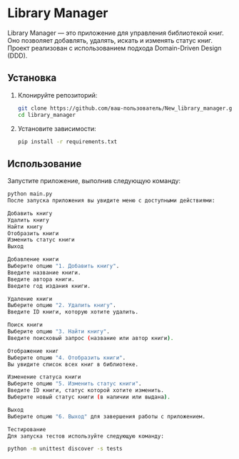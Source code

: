  # Library Manager

Library Manager — это приложение для управления библиотекой книг. Оно позволяет добавлять, удалять, искать и изменять статус книг. Проект реализован с использованием подхода Domain-Driven Design (DDD).


## Установка

1. Клонируйте репозиторий:

    ```sh
    git clone https://github.com/ваш-пользователь/New_library_manager.git
    cd library_manager
    ```

2. Установите зависимости:

    ```sh
    pip install -r requirements.txt
    ```

## Использование

Запустите приложение, выполнив следующую команду:

```sh
python main.py
После запуска приложения вы увидите меню с доступными действиями:

Добавить книгу
Удалить книгу
Найти книгу
Отобразить книги
Изменить статус книги
Выход

Добавление книги
Выберите опцию "1. Добавить книгу".
Введите название книги.
Введите автора книги.
Введите год издания книги.

Удаление книги
Выберите опцию "2. Удалить книгу".
Введите ID книги, которую хотите удалить.

Поиск книги
Выберите опцию "3. Найти книгу".
Введите поисковый запрос (название или автор книги).

Отображение книг
Выберите опцию "4. Отобразить книги".
Вы увидите список всех книг в библиотеке.

Изменение статуса книги
Выберите опцию "5. Изменить статус книги".
Введите ID книги, статус которой хотите изменить.
Выберите новый статус книги (в наличии или выдана).

Выход
Выберите опцию "6. Выход" для завершения работы с приложением.

Тестирование
Для запуска тестов используйте следующую команду:

python -m unittest discover -s tests




